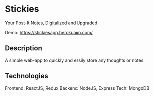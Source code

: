 # Stickies
Your Post-It Notes, Digitalized and Upgraded

Demo: https://stickiesapp.herokuapp.com/

## Description
A simple web-app to quickly and easily store any thoughts or notes. 

## Technologies
Frontend: ReactJS, Redux
Backend: NodeJS, Express
Tech: MongoDB